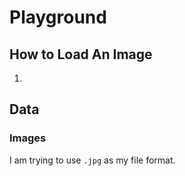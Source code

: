 # Playground

## How to Load An Image

1.

## Data

### Images

I am trying to use `.jpg` as my file format.
